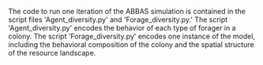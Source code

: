 The code to run one iteration of the ABBAS simulation is contained in the script files 'Agent_diversity.py' and 'Forage_diversity.py.' The script 'Agent_diversity.py' encodes the behavior of each type of forager in a colony. The script 'Forage_diversity.py' encodes one instance of the model, including the behavioral composition of the colony and the spatial structure of the resource landscape.
